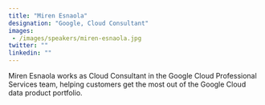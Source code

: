 ```yaml
---
title: "Miren Esnaola"
designation: "Google, Cloud Consultant"
images: 
 - /images/speakers/miren-esnaola.jpg
twitter: ""
linkedin: ""
---
```


Miren Esnaola works as Cloud Consultant in the Google Cloud Professional Services team, helping customers get the most out of the Google Cloud data product portfolio.